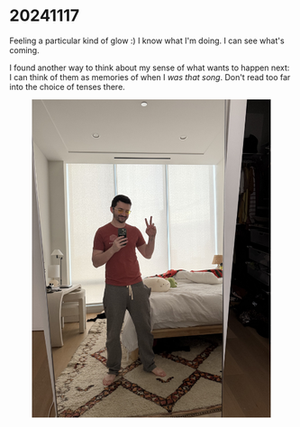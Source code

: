 # 20241117

Feeling a particular kind of glow :) I know what I'm doing. I can see what's coming.

I found another way to think about my sense of what wants to happen next: I can think of them as memories of when I _was that song_. Don't read too far into the choice of tenses there.

<figure><img src="../../.gitbook/assets/IMG_3997.jpeg" alt="A mirror selfie taken in a bright bedroom with white walls and sheer curtains letting in natural light. The person is wearing a rust-red t-shirt with what appears to be a geometric or hexagonal design, and comfortable heather-grey sweatpants. They&#x27;re standing barefoot on a patterned Moroccan-style rug in cream and rust tones, smiling warmly while making a peace sign with one hand and holding their phone with the other. The room has a minimalist, peaceful aesthetic with clean lines, recessed lighting, and glimpses of a neatly made bed with white bedding in the background."><figcaption></figcaption></figure>
